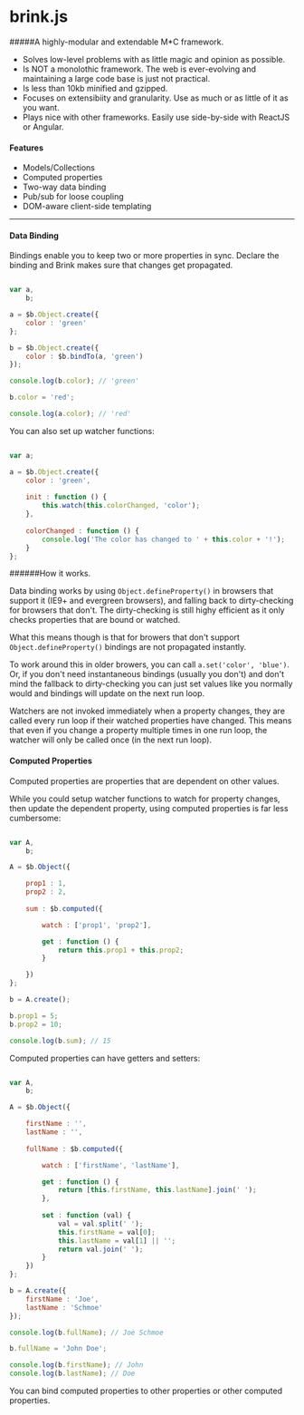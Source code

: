 # brink.js
#####A highly-modular and extendable M*C framework.

- Solves low-level problems with as little magic and opinion as possible.
- Is NOT a monolothic framework. The web is ever-evolving and maintaining a large code base is just not practical.
- Is less than 10kb minified and gzipped.
- Focuses on extensibiity and granularity. Use as much or as little of it as you want.
- Plays nice with other frameworks. Easily use side-by-side with ReactJS or Angular.

#### Features

- Models/Collections
- Computed properties
- Two-way data binding
- Pub/sub for loose coupling
- DOM-aware client-side templating

-----------------------------

#### Data Binding

Bindings enable you to keep two or more properties in sync.
Declare the binding and Brink makes sure that changes get propagated.

```javascript

var a,
    b;

a = $b.Object.create({
    color : 'green'
};

b = $b.Object.create({
    color : $b.bindTo(a, 'green')
});

console.log(b.color); // 'green'

b.color = 'red';

console.log(a.color); // 'red'

```
You can also set up watcher functions:

```javascript

var a;

a = $b.Object.create({
    color : 'green',
    
    init : function () {
        this.watch(this.colorChanged, 'color');
    },
    
    colorChanged : function () {
        console.log('The color has changed to ' + this.color + '!');
    }
};

````

######How it works.

Data binding works by using `Object.defineProperty()` in browsers that support it (IE9+ and evergreen browsers), and falling back to dirty-checking for browsers that don't. The dirty-checking is still highy efficient as it only checks properties that are bound or watched.

What this means though is that for browers that don't support `Object.defineProperty()` bindings are not propagated instantly.

To work around this in older browers, you can call `a.set('color', 'blue')`. Or, if you don't need instantaneous bindings (usually you don't) and don't mind the fallback to dirty-checking you can just set values like you normally would and bindings will update on the next run loop.

Watchers are not invoked immediately when a property changes, they are called every run loop if their watched properties have changed. This means that even if you change a property multiple times in one run loop, the watcher will only be called once (in the next run loop).

#### Computed Properties

Computed properties are properties that are dependent on other values.

While you could setup watcher functions to watch for property changes, then update 
the dependent property, using computed properties is far less cumbersome:

```javascript

var A,
    b;

A = $b.Object({

    prop1 : 1,
    prop2 : 2,
    
    sum : $b.computed({

        watch : ['prop1', 'prop2'],

        get : function () {
            return this.prop1 + this.prop2;
        }

    })
};

b = A.create();

b.prop1 = 5;
b.prop2 = 10;

console.log(b.sum); // 15

````

Computed properties can have getters and setters:

```javascript

var A,
    b;

A = $b.Object({

    firstName : '',
    lastName : '',
    
    fullName : $b.computed({

        watch : ['firstName', 'lastName'],

        get : function () {
            return [this.firstName, this.lastName].join(' ');
        },
        
        set : function (val) {
            val = val.split(' ');
            this.firstName = val[0];
            this.lastName = val[1] || '';
            return val.join(' ');
        }
    })
};

b = A.create({
    firstName : 'Joe',
    lastName : 'Schmoe'
});

console.log(b.fullName); // Joe Schmoe

b.fullName = 'John Doe';

console.log(b.firstName); // John
console.log(b.lastName); // Doe

````

You can bind computed properties to other properties or other computed properties.

